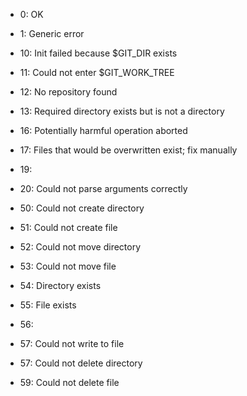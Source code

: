* 0: OK
* 1: Generic error
* 10: Init failed because $GIT_DIR exists
* 11: Could not enter $GIT_WORK_TREE
* 12: No repository found
* 13: Required directory exists but is not a directory
* 16: Potentially harmful operation aborted
* 17: Files that would be overwritten exist; fix manually
* 19: 
* 20: Could not parse arguments correctly

* 50: Could not create directory
* 51: Could not create file
* 52: Could not move directory
* 53: Could not move file
* 54: Directory exists
* 55: File exists
* 56: 
* 57: Could not write to file
* 57: Could not delete directory
* 59: Could not delete file
